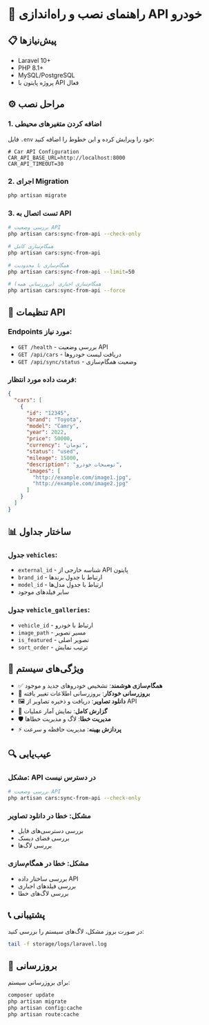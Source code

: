 # 🚗 راهنمای نصب و راه‌اندازی API خودرو

## 📋 پیش‌نیازها

- Laravel 10+
- PHP 8.1+
- MySQL/PostgreSQL
- پروژه پایتون با API فعال

## ⚙️ مراحل نصب

### 1. اضافه کردن متغیرهای محیطی

فایل `.env` خود را ویرایش کرده و این خطوط را اضافه کنید:

```env
# Car API Configuration
CAR_API_BASE_URL=http://localhost:8000
CAR_API_TIMEOUT=30
```

### 2. اجرای Migration

```bash
php artisan migrate
```

### 3. تست اتصال به API

```bash
# بررسی وضعیت API
php artisan cars:sync-from-api --check-only

# همگام‌سازی کامل
php artisan cars:sync-from-api

# همگام‌سازی با محدودیت
php artisan cars:sync-from-api --limit=50

# همگام‌سازی اجباری (بروزرسانی همه)
php artisan cars:sync-from-api --force
```

## 🔧 تنظیمات API

### Endpoints مورد نیاز:

- `GET /health` - بررسی وضعیت API
- `GET /api/cars` - دریافت لیست خودروها
- `GET /api/sync/status` - وضعیت همگام‌سازی

### فرمت داده مورد انتظار:

```json
{
  "cars": [
    {
      "id": "12345",
      "brand": "Toyota",
      "model": "Camry",
      "year": 2022,
      "price": 50000,
      "currency": "تومان",
      "status": "used",
      "mileage": 15000,
      "description": "توضیحات خودرو",
      "images": [
        "http://example.com/image1.jpg",
        "http://example.com/image2.jpg"
      ]
    }
  ]
}
```

## 📊 ساختار جداول

### جدول `vehicles`:
- `external_id` - شناسه خارجی از API پایتون
- `brand_id` - ارتباط با جدول برندها
- `model_id` - ارتباط با جدول مدل‌ها
- سایر فیلدهای موجود

### جدول `vehicle_galleries`:
- `vehicle_id` - ارتباط با خودرو
- `image_path` - مسیر تصویر
- `is_featured` - تصویر اصلی
- `sort_order` - ترتیب نمایش

## 🚀 ویژگی‌های سیستم

- ✅ **همگام‌سازی هوشمند**: تشخیص خودروهای جدید و موجود
- 🔄 **بروزرسانی خودکار**: بروزرسانی اطلاعات تغییر یافته
- 🖼️ **دانلود تصاویر**: دریافت و ذخیره تصاویر از API
- 📝 **گزارش کامل**: نمایش آمار عملیات
- 🛡️ **مدیریت خطا**: لاگ و مدیریت خطاها
- ⚡ **پردازش بهینه**: مدیریت حافظه و سرعت

## 🔍 عیب‌یابی

### مشکل: API در دسترس نیست
```bash
# بررسی وضعیت API
php artisan cars:sync-from-api --check-only
```

### مشکل: خطا در دانلود تصاویر
- بررسی دسترسی‌های فایل
- بررسی فضای دیسک
- بررسی لاگ‌ها

### مشکل: خطا در همگام‌سازی
- بررسی ساختار داده API
- بررسی فیلدهای اجباری
- بررسی لاگ‌های خطا

## 📞 پشتیبانی

در صورت بروز مشکل، لاگ‌های سیستم را بررسی کنید:

```bash
tail -f storage/logs/laravel.log
```

## 🔄 بروزرسانی

برای بروزرسانی سیستم:

```bash
composer update
php artisan migrate
php artisan config:cache
php artisan route:cache
```
